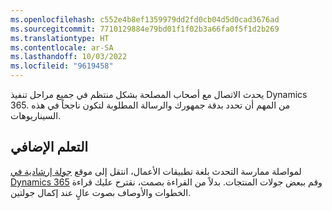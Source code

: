 ```yaml
---
ms.openlocfilehash: c552e4b8ef1359979dd2fd0cb04d5d0cad3676ad
ms.sourcegitcommit: 7710129884e79bd01f1f02b3a66fa0f5f1d2b269
ms.translationtype: HT
ms.contentlocale: ar-SA
ms.lasthandoff: 10/03/2022
ms.locfileid: "9619458"
---
```

يحدث الاتصال مع أصحاب المصلحة بشكل منتظم في جميع مراحل تنفيذ Dynamics 365. من المهم أن تحدد بدقة جمهورك والرسالة المطلوبة لتكون ناجحاً في هذه السيناريوهات.

## <a name="further-learning"></a>التعلم الإضافي

لمواصلة ممارسة التحدث بلغة تطبيقات الأعمال، انتقل إلى موقع [جولة إرشادية في Dynamics 365](https://guidedtour.microsoft.com/guidedtour/?azure-portal=true) وقم ببعض جولات المنتجات. بدلاً من القراءة بصمت، نقترح عليك قراءة الخطوات والأوصاف بصوت عالٍ عند إكمال جولتين.
